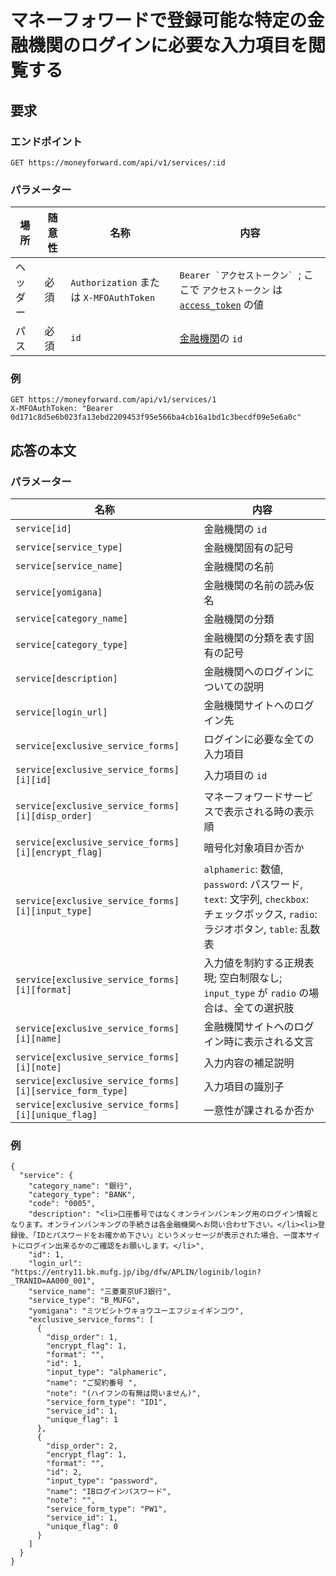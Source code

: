 # マネーフォワードで登録可能な特定の金融機関のログインに必要な入力項目を閲覧する

## 要求

### エンドポイント

```
GET https://moneyforward.com/api/v1/services/:id
```

### パラメーター

場所 | 随意性 | 名称 | 内容
---- | ---- | ---- | ---
ヘッダー | 必須 | `Authorization` または `X-MFOAuthToken` | ```Bearer `アクセストークン` ```; ここで `アクセストークン` は [`access_token`](token.md) の値
パス| 必須 | `id` | [金融機関](services_index.md)の `id`

### 例

```
GET https://moneyforward.com/api/v1/services/1
X-MFOAuthToken: "Bearer 0d171c8d5e6b023fa13ebd2209453f95e566ba4cb16a1bd1c3becdf09e5e6a0c"
```

## 応答の本文

### パラメーター

名称 | 内容
---- | ---
`service[id]` | 金融機関の `id`
`service[service_type]` | 金融機関固有の記号
`service[service_name]` | 金融機関の名前
`service[yomigana]` | 金融機関の名前の読み仮名
`service[category_name]` | 金融機関の分類
`service[category_type]` | 金融機関の分類を表す固有の記号
`service[description]` | 金融機関へのログインについての説明
`service[login_url]` | 金融機関サイトへのログイン先
`service[exclusive_service_forms]` | ログインに必要な全ての入力項目
`service[exclusive_service_forms][i][id]` | 入力項目の `id`
`service[exclusive_service_forms][i][disp_order]` | マネーフォワードサービスで表示される時の表示順
`service[exclusive_service_forms][i][encrypt_flag]` | 暗号化対象項目か否か
`service[exclusive_service_forms][i][input_type]` | `alphameric`: 数値, `password`: パスワード, `text`: 文字列, `checkbox`: チェックボックス, `radio`: ラジオボタン, `table`: 乱数表
`service[exclusive_service_forms][i][format]` | 入力値を制約する正規表現; 空白制限なし; `input_type` が `radio` の場合は、全ての選択肢
`service[exclusive_service_forms][i][name]` | 金融機関サイトへのログイン時に表示される文言
`service[exclusive_service_forms][i][note]` | 入力内容の補足説明
`service[exclusive_service_forms][i][service_form_type]` | 入力項目の識別子
`service[exclusive_service_forms][i][unique_flag]` | 一意性が課されるか否か

### 例

```
{
  "service": {
    "category_name": "銀行",
    "category_type": "BANK",
    "code": "0005",
    "description": "<li>口座番号ではなくオンラインバンキング用のログイン情報となります。オンラインバンキングの手続きは各金融機関へお問い合わせ下さい。</li><li>登録後、「IDとパスワードをお確かめ下さい」というメッセージが表示された場合、一度本サイトにログイン出来るかのご確認をお願いします。</li>",
    "id": 1,
    "login_url": "https://entry11.bk.mufg.jp/ibg/dfw/APLIN/loginib/login?_TRANID=AA000_001",
    "service_name": "三菱東京UFJ銀行",
    "service_type": "B_MUFG",
    "yomigana": "ミツビシトウキョウユーエフジェイギンコウ",
    "exclusive_service_forms": [
      {
        "disp_order": 1,
        "encrypt_flag": 1,
        "format": "",
        "id": 1,
        "input_type": "alphameric",
        "name": "ご契約番号 ",
        "note": "(ハイフンの有無は問いません)",
        "service_form_type": "ID1",
        "service_id": 1,
        "unique_flag": 1
      },
      {
        "disp_order": 2,
        "encrypt_flag": 1,
        "format": "",
        "id": 2,
        "input_type": "password",
        "name": "IBログインパスワード",
        "note": "",
        "service_form_type": "PW1",
        "service_id": 1,
        "unique_flag": 0
      }
    ]
  }
}
```
